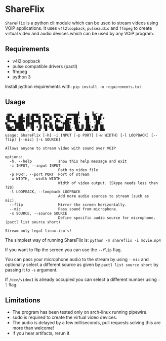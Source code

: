 # ShareFlix
`ShareFlix` is a python cli module which can be used to stream videos using VOiP applications.
It uses `v4l2loopback`, `pulseaudio` and `ffmpeg` to create virtual video and audio devices which can be used by any VOiP program.
## Requirements
- v4l2loopback
- pulse compatible drivers (pactl)
- ffmpeg
- python 3

Install python requirements with: `pip install -m requirements.txt`

## Usage
```
.▄▄ ·  ▄ .▄ ▄▄▄· ▄▄▄  ▄▄▄ .·▄▄▄▄▄▌  ▪  ▐▄• ▄ 
▐█ ▀. ██▪▐█▐█ ▀█ ▀▄ █·▀▄.▀·▐▄▄·██•  ██  █▌█▌▪
▄▀▀▀█▄██▀▐█▄█▀▀█ ▐▀▀▄ ▐▀▀▪▄██▪ ██▪  ▐█· ·██· 
▐█▄▪▐███▌▐▀▐█ ▪▐▌▐█•█▌▐█▄▄▌██▌.▐█▌▐▌▐█▌▪▐█·█▌
 ▀▀▀▀ ▀▀▀ · ▀  ▀ .▀  ▀ ▀▀▀ ▀▀▀ .▀▀▀ ▀▀▀•▀▀ ▀▀
usage: ShareFlix [-h] -i INPUT [-p PORT] [-w WIDTH] [-l LOOPBACK] [--flip] [--mic] [-s SOURCE]

Allows anyone to stream video with sound over VOIP

options:
  -h, --help            show this help message and exit
  -i INPUT, --input INPUT
                        Path to video file
  -p PORT, --port PORT  Port of stream
  -w WIDTH, --width WIDTH
                        Width of video output. (Skype needs less than 720)
  -l LOOPBACK, --loopback LOOPBACK
                        Add more audio sources to stream (such as mic).
  --flip                Mirror the screen horizontally.
  --mic                 Pass sound from microphone.
  -s SOURCE, --source SOURCE
                        Define specific audio source for microphone. (pactl list source short)

Stream only legal linux.iso's!
```	

The simplest way of running ShareFlix is:
`python -m shareflix -i movie.mp4`

If you want to flip the screen you can use the `--flip` flag.

You can pass your microphone audio to the stream by using `--mic` and optionally select a different source as given by `pactl list source short` by passing it to `-s` argument.

If `/dev/video1` is already occupied you can select a different number using `-l` flag.

## Limitations
- The program has been tested only on arch-linux running pipewire.
- sudo is required to create the virtual video devices.
- The audio is delayed by a few milliseconds, pull requests solving this are more than welcome!
- If you hear artifacts, rerun it.
